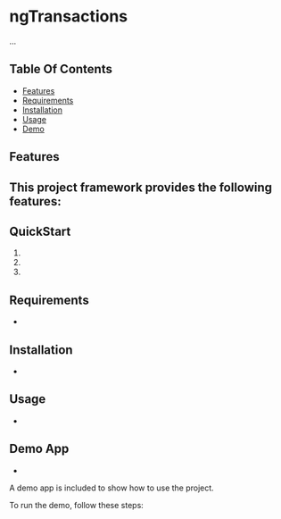 # ngTransactions

...

## Table Of Contents
- [Features](#Features)
- [Requirements](#Requirements)
- [Installation](#Installation)
- [Usage](#Usage)
- [Demo](#Demo)

## Features

This project framework provides the following features:
-

## QuickStart
1.
2.
3.

## Requirements
-

## Installation
-

## Usage
-

## Demo App
-

A demo app is included to show how to use the project.

To run the demo, follow these steps:
